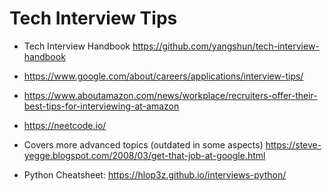 # Tech Interview Tips

- Tech Interview Handbook <https://github.com/yangshun/tech-interview-handbook>

- <https://www.google.com/about/careers/applications/interview-tips/>
- <https://www.aboutamazon.com/news/workplace/recruiters-offer-their-best-tips-for-interviewing-at-amazon>
- <https://neetcode.io/>

- Covers more advanced topics (outdated in some aspects) <https://steve-yegge.blogspot.com/2008/03/get-that-job-at-google.html>

- Python Cheatsheet: <https://hlop3z.github.io/interviews-python/>
